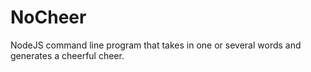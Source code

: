 # NoCheer
NodeJS command line program that takes in one or several words and generates a cheerful cheer.
